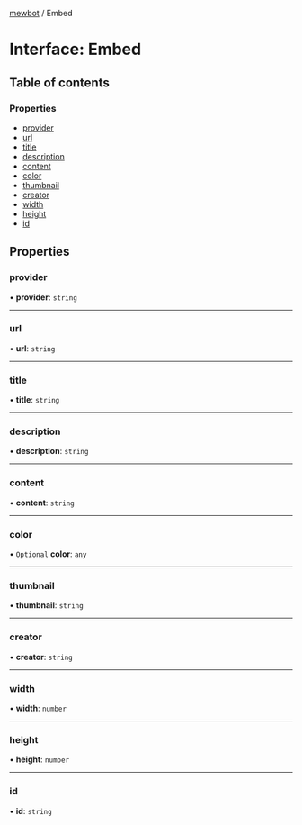 [mewbot](../README.md) / Embed

# Interface: Embed

## Table of contents

### Properties

- [provider](Embed.md#provider)
- [url](Embed.md#url)
- [title](Embed.md#title)
- [description](Embed.md#description)
- [content](Embed.md#content)
- [color](Embed.md#color)
- [thumbnail](Embed.md#thumbnail)
- [creator](Embed.md#creator)
- [width](Embed.md#width)
- [height](Embed.md#height)
- [id](Embed.md#id)

## Properties

### provider

• **provider**: `string`

___

### url

• **url**: `string`

___

### title

• **title**: `string`

___

### description

• **description**: `string`

___

### content

• **content**: `string`

___

### color

• `Optional` **color**: `any`

___

### thumbnail

• **thumbnail**: `string`

___

### creator

• **creator**: `string`

___

### width

• **width**: `number`

___

### height

• **height**: `number`

___

### id

• **id**: `string`
